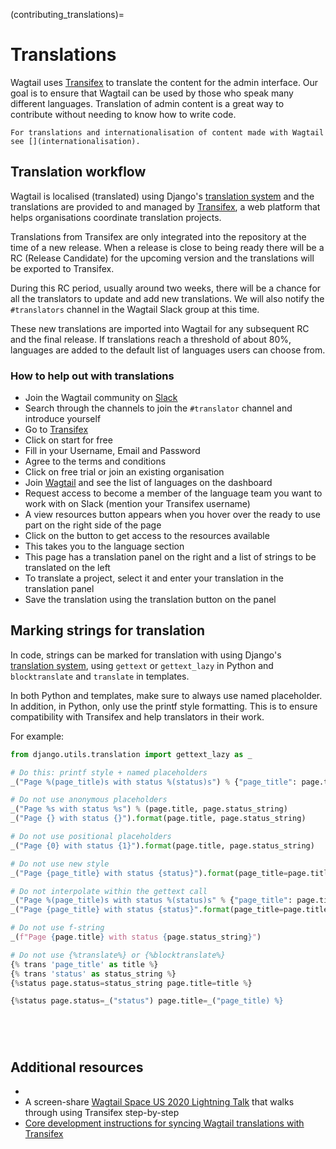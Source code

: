 (contributing_translations)=

# Translations

Wagtail uses [Transifex](https://www.transifex.com/) to translate the content for the admin interface. Our goal is to ensure that Wagtail can be used by those who speak many different languages. Translation of admin content is a great way to contribute without needing to know how to write code.

```{note}
For translations and internationalisation of content made with Wagtail see [](internationalisation).
```

## Translation workflow

Wagtail is localised (translated) using Django's [translation system](django:topics/i18n/translation) and the translations are provided to and managed by [Transifex](https://www.transifex.com/), a web platform that helps organisations coordinate translation projects.

Translations from Transifex are only integrated into the repository at the time of a new release. When a release is close to being ready there will be a RC (Release Candidate) for the upcoming version and the translations will be exported to Transifex.

During this RC period, usually around two weeks, there will be a chance for all the translators to update and add new translations. We will also notify the `#translators` channel in the Wagtail Slack group at this time.

These new translations are imported into Wagtail for any subsequent RC and the final release. If translations reach a threshold of about 80%, languages are added to the default list of languages users can choose from.

### How to help out with translations

-   Join the Wagtail community on [Slack](https://wagtail.org/slack/)
-   Search through the channels to join the `#translator` channel and introduce yourself
-   Go to [Transifex](https://www.transifex.com/)
-   Click on start for free
-   Fill in your Username, Email and Password
-   Agree to the terms and conditions
-   Click on free trial or join an existing organisation
-   Join [Wagtail](https://www.transifex.com/torchbox/wagtail/dashboard/) and see the list of languages on the dashboard
-   Request access to become a member of the language team you want to work with on Slack (mention your Transifex username)
-   A view resources button appears when you hover over the ready to use part on the right side of the page
-   Click on the button to get access to the resources available
-   This takes you to the language section
-   This page has a translation panel on the right and a list of strings to be translated on the left
-   To translate a project, select it and enter your translation in the translation panel
-   Save the translation using the translation button on the panel

## Marking strings for translation

In code, strings can be marked for translation with using Django's [translation system](django:topics/i18n/translation), using `gettext` or `gettext_lazy` in Python and `blocktranslate` and `translate` in templates.

In both Python and templates, make sure to always use named placeholder. In addition, in Python, only use the printf style formatting. This is to ensure compatibility with Transifex and help translators in their work.

For example:

```python
from django.utils.translation import gettext_lazy as _

# Do this: printf style + named placeholders
_("Page %(page_title)s with status %(status)s") % {"page_title": page.title, "status": page.status_string}

# Do not use anonymous placeholders
_("Page %s with status %s") % (page.title, page.status_string)
_("Page {} with status {}").format(page.title, page.status_string)

# Do not use positional placeholders
_("Page {0} with status {1}").format(page.title, page.status_string)

# Do not use new style
_("Page {page_title} with status {status}").format(page_title=page.title, status=page.status_string)

# Do not interpolate within the gettext call
_("Page %(page_title)s with status %(status)s" % {"page_title": page.title, "status": page.status_string})
_("Page {page_title} with status {status}".format(page_title=page.title, status=page.status_string))

# Do not use f-string
_(f"Page {page.title} with status {page.status_string}")

# Do not use {%translate%} or {%blocktranslate%}
{% trans 'page_title' as title %}
{% trans 'status' as status_string %}
{%status page.status=status_string page.title=title %}

{%status page.status=_("status") page.title=_("page_title) %}






```

## Additional resources

-   [](django:topics/i18n/translation)
-   A screen-share [Wagtail Space US 2020 Lightning Talk](https://www.youtube.com/watch?v=sLI_AuOMUQw&t=17s) that walks through using Transifex step-by-step
-   [Core development instructions for syncing Wagtail translations with Transifex](https://github.com/wagtail/wagtail/wiki/Managing-Wagtail-translations)
